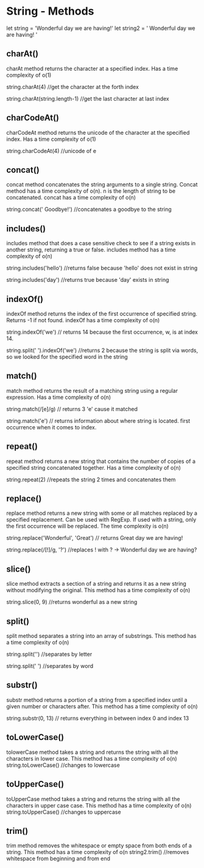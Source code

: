 # String - Methods

let string = 'Wonderful day we are having!'
let string2 = ' Wonderful day we are having! '

## charAt()
charAt method returns the character at a specified index. Has a time complexity of o(1)

string.charAt(4) //get the character at the forth index

string.charAt(string.length-1) //get the last character at last index


## charCodeAt()

charCodeAt method returns the unicode of the character at the specified index. Has a time complexity of o(1)

string.charCodeAt(4) //unicode of e

## concat() 
concat method concatenates the string arguments to a single string. Concat method has a time complexity of o(n). n is the length of string to be concatenated. concat has a time complexity of o(n) 

string.concat(' Goodbye!') //concatenates a goodbye to the string


## includes()
includes method that does a case sensitive check to see if a string exists in another string, returning a true or false. includes method has a time complexity of o(n)

string.includes('hello') //returns false because 'hello' does not exist in string

string.includes('day') //returns true because 'day' exists in string

## indexOf()
indexOf method returns the index of the first occurrence of specified string. Returns -1 if not found. indexOf has a time complexity of o(n)

string.indexOf('we') // returns 14 because the first occurrence, w, is at index 14. 

string.split(' ').indexOf('we') //returns 2 because the string is split via words, so we looked for the specified word in the string


## match()
match method returns the result of a matching string using a regular expression. Has a time complexity of o(n)

string.match(/[e]/g) // returns 3 'e' cause it matched 

string.match('e') // returns information about where string is located. first occurrence when it comes to index.

## repeat()
repeat method returns a new string that contains the number of copies of a specified string concatenated together. Has a time complexity of o(n)

string.repeat(2) //repeats the string 2 times and concatenates them

## replace()
replace method returns a new string with some or all matches replaced by a specified replacement. Can be used with RegExp. If used with a string, only the first occurrence will be replaced. The time complexity is o(n)

string.replace('Wonderful', 'Great') // returns Great day we are having!

string.replace(/[!]/g, '?') //replaces ! with ? -> Wonderful day we are having?

## slice()
slice method extracts a section of a string and returns it as a new string without modifying the original. This method has a time complexity of o(n)

string.slice(0, 9) //returns wonderful as a new string

## split()
split method separates a string into an array of substrings. This method has a time complexity of o(n)

string.split('') //separates by letter

string.split(' ') //separates by word

## substr()
substr method returns a portion of a string from a specified index until a given number or characters after. This method has a time complexity of o(n)

string.substr(0, 13) // returns everything in between index 0 and index 13


## toLowerCase()
tolowerCase method takes a string and returns the string with all the characters in lower case. This method has a time complexity of o(n)
string.toLowerCase() //changes to lowercase

## toUpperCase()
toUpperCase method takes a string and returns the string with all the characters in upper case case. This method has a time complexity of o(n)
string.toUpperCase() //changes to uppercase

## trim()
trim method removes the whitespace or empty space from both ends of a string. This method has a time complexity of o(n
string2.trim() //removes whitespace from beginning and from end
